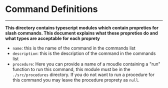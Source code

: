 # Command Definitions

---

**This directory contains typescript modules which contain propreties for slash commands. This document explains what these propreties do and what types are acceptable for each proprety**

- `name`: this is the name of the command in the commands list
- `description`: this is the description of the command in the commands list
- `procedure`: Here you can provide a name of a moudle containing a "run" function to run this command, this module must be in the `./src/procedures` directory. If you do not want to run a procedure for this command you may leave the procedure proprety as `null`.